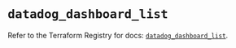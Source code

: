 # `datadog_dashboard_list`

Refer to the Terraform Registry for docs: [`datadog_dashboard_list`](https://registry.terraform.io/providers/datadog/datadog/3.56.0/docs/resources/dashboard_list).
